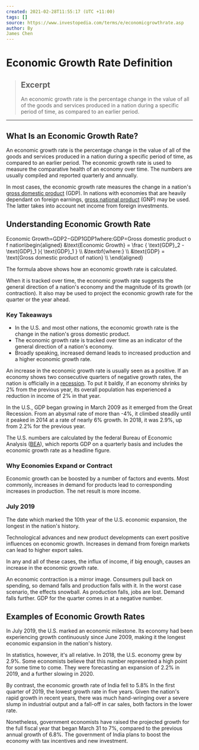 ```yaml
---
created: 2021-02-28T11:55:17 (UTC +11:00)
tags: []
source: https://www.investopedia.com/terms/e/economicgrowthrate.asp
author: By
James Chen
---
```


# Economic Growth Rate Definition

> ## Excerpt
> An economic growth rate is the percentage change in the value of all of the goods and services produced in a nation during a specific period of time, as compared to an earlier period.

---
## What Is an Economic Growth Rate?

An economic growth rate is the percentage change in the value of all of the goods and services produced in a nation during a specific period of time, as compared to an earlier period. The economic growth rate is used to measure the comparative health of an economy over time. The numbers are usually compiled and reported quarterly and annually.

In most cases, the economic growth rate measures the change in a nation's [gross domestic product](https://www.investopedia.com/terms/g/gdp.asp) (GDP). In nations with economies that are heavily dependant on foreign earnings, [gross national product](https://www.investopedia.com/terms/g/gnp.asp) (GNP) may be used. The latter takes into account net income from foreign investments.

## Understanding Economic Growth Rate

Economic Growth\=GDP2−GDP1GDP1where:GDP\=Gross domestic product of nation\\begin{aligned} &\\text{Economic Growth} = \\frac { \\text{GDP}\_2 - \\text{GDP}\_1 }{ \\text{GDP}\_1 } \\\\ &\\textbf{where:} \\\\ &\\text{GDP} = \\text{Gross domestic product of nation} \\\\ \\end{aligned}

The formula above shows how an economic growth rate is calculated.

When it is tracked over time, the economic growth rate suggests the general direction of a nation's economy and the magnitude of its growth (or contraction). It also may be used to project the economic growth rate for the quarter or the year ahead.

### Key Takeaways

-   In the U.S. and most other nations, the economic growth rate is the change in the nation's gross domestic product.
-   The economic growth rate is tracked over time as an indicator of the general direction of a nation's economy.
-   Broadly speaking, increased demand leads to increased production and a higher economic growth rate.

An increase in the economic growth rate is usually seen as a positive. If an economy shows two consecutive quarters of negative growth rates, the nation is officially in a [recession](https://www.investopedia.com/terms/r/recession.asp). To put it baldly, if an economy shrinks by 2% from the previous year, its overall population has experienced a reduction in income of 2% in that year.

In the U.S., GDP began growing in March 2009 as it emerged from the Great Recession. From an abysmal rate of more than -4%, it climbed steadily until it peaked in 2014 at a rate of nearly 6% growth. In 2018, it was 2.9%, up from 2.2% for the previous year.

The U.S. numbers are calculated by the federal Bureau of Economic Analysis ([BEA](https://www.investopedia.com/terms/b/bea.asp)), which reports GDP on a quarterly basis and includes the economic growth rate as a headline figure.

### Why Economies Expand or Contract

Economic growth can be boosted by a number of factors and events. Most commonly, increases in demand for products lead to corresponding increases in production. The net result is more income.

### July 2019

The date which marked the 10th year of the U.S. economic expansion, the longest in the nation's history.

Technological advances and new product developments can exert positive influences on economic growth. Increases in demand from foreign markets can lead to higher export sales.

In any and all of these cases, the influx of income, if big enough, causes an increase in the economic growth rate.

An economic contraction is a mirror image. Consumers pull back on spending, so demand falls and production falls with it. In the worst case scenario, the effects snowball. As production falls, jobs are lost. Demand falls further. GDP for the quarter comes in at a negative number.

## Examples of Economic Growth Rates

In July 2019, the U.S. marked an economic milestone. Its economy had been experiencing growth continuously since June 2009, making it the longest economic expansion in the nation's history.

In statistics, however, it's all relative. In 2018, the U.S. economy grew by 2.9%. Some economists believe that this number represented a high point for some time to come. They were forecasting an expansion of 2.2% in 2019, and a further slowing in 2020.

By contrast, the economic growth rate of India fell to 5.8% In the first quarter of 2019, the lowest growth rate in five years. Given the nation's rapid growth in recent years, there was much hand-wringing over a severe slump in industrial output and a fall-off in car sales, both factors in the lower rate.

Nonetheless, government economists have raised the projected growth for the full fiscal year that began March 31 to 7%, compared to the previous annual growth of 6.8%. The government of India plans to boost the economy with tax incentives and new investment.
